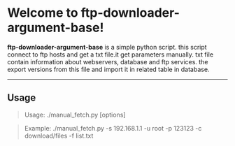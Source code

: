 Welcome to ftp-downloader-argument-base!
===================


 **ftp-downloader-argument-base** is a simple python script. this script connect to ftp hosts and get a txt file.it get parameters manually. txt file contain information about webservers, database and ftp services. the export versions from this file and import it in related table in database.

----------


Usage
-------------

>  Usage: ./manual_fetch.py [options]

>  Example: ./manual_fetch.py -s 192.168.1.1 -u root -p 123123 -c download/files -f list.txt
